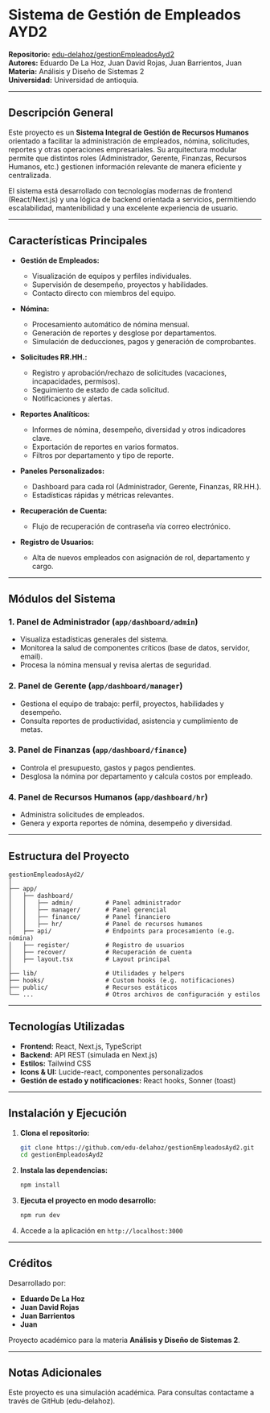 # Sistema de Gestión de Empleados AYD2

**Repositorio:** [edu-delahoz/gestionEmpleadosAyd2](https://github.com/edu-delahoz/gestionEmpleadosAyd2)  
**Autores:** Eduardo De La Hoz, Juan David Rojas, Juan Barrientos, Juan  
**Materia:** Análisis y Diseño de Sistemas 2  
**Universidad:** Universidad de antioquia.

---

## Descripción General

Este proyecto es un **Sistema Integral de Gestión de Recursos Humanos** orientado a facilitar la administración de empleados, nómina, solicitudes, reportes y otras operaciones empresariales. Su arquitectura modular permite que distintos roles (Administrador, Gerente, Finanzas, Recursos Humanos, etc.) gestionen información relevante de manera eficiente y centralizada.

El sistema está desarrollado con tecnologías modernas de frontend (React/Next.js) y una lógica de backend orientada a servicios, permitiendo escalabilidad, mantenibilidad y una excelente experiencia de usuario.

---

## Características Principales

- **Gestión de Empleados:**  
  - Visualización de equipos y perfiles individuales.
  - Supervisión de desempeño, proyectos y habilidades.
  - Contacto directo con miembros del equipo.

- **Nómina:**  
  - Procesamiento automático de nómina mensual.
  - Generación de reportes y desglose por departamentos.
  - Simulación de deducciones, pagos y generación de comprobantes.

- **Solicitudes RR.HH.:**  
  - Registro y aprobación/rechazo de solicitudes (vacaciones, incapacidades, permisos).
  - Seguimiento de estado de cada solicitud.
  - Notificaciones y alertas.

- **Reportes Analíticos:**  
  - Informes de nómina, desempeño, diversidad y otros indicadores clave.
  - Exportación de reportes en varios formatos.
  - Filtros por departamento y tipo de reporte.

- **Paneles Personalizados:**  
  - Dashboard para cada rol (Administrador, Gerente, Finanzas, RR.HH.).
  - Estadísticas rápidas y métricas relevantes.

- **Recuperación de Cuenta:**  
  - Flujo de recuperación de contraseña vía correo electrónico.

- **Registro de Usuarios:**  
  - Alta de nuevos empleados con asignación de rol, departamento y cargo.

---

## Módulos del Sistema

### 1. Panel de Administrador (`app/dashboard/admin`)
- Visualiza estadísticas generales del sistema.
- Monitorea la salud de componentes críticos (base de datos, servidor, email).
- Procesa la nómina mensual y revisa alertas de seguridad.

### 2. Panel de Gerente (`app/dashboard/manager`)
- Gestiona el equipo de trabajo: perfil, proyectos, habilidades y desempeño.
- Consulta reportes de productividad, asistencia y cumplimiento de metas.

### 3. Panel de Finanzas (`app/dashboard/finance`)
- Controla el presupuesto, gastos y pagos pendientes.
- Desglosa la nómina por departamento y calcula costos por empleado.

### 4. Panel de Recursos Humanos (`app/dashboard/hr`)
- Administra solicitudes de empleados.
- Genera y exporta reportes de nómina, desempeño y diversidad.

---

## Estructura del Proyecto

```
gestionEmpleadosAyd2/
│
├── app/
│   ├── dashboard/
│   │   ├── admin/         # Panel administrador
│   │   ├── manager/       # Panel gerencial
│   │   ├── finance/       # Panel financiero
│   │   ├── hr/            # Panel de recursos humanos
│   ├── api/               # Endpoints para procesamiento (e.g. nómina)
│   ├── register/          # Registro de usuarios
│   ├── recover/           # Recuperación de cuenta
│   ├── layout.tsx         # Layout principal
│
├── lib/                   # Utilidades y helpers
├── hooks/                 # Custom hooks (e.g. notificaciones)
├── public/                # Recursos estáticos
└── ...                    # Otros archivos de configuración y estilos
```

---

## Tecnologías Utilizadas

- **Frontend:** React, Next.js, TypeScript
- **Backend:** API REST (simulada en Next.js)
- **Estilos:** Tailwind CSS
- **Icons & UI:** Lucide-react, componentes personalizados
- **Gestión de estado y notificaciones:** React hooks, Sonner (toast)

---

## Instalación y Ejecución

1. **Clona el repositorio:**
   ```bash
   git clone https://github.com/edu-delahoz/gestionEmpleadosAyd2.git
   cd gestionEmpleadosAyd2
   ```
2. **Instala las dependencias:**
   ```bash
   npm install
   ```
3. **Ejecuta el proyecto en modo desarrollo:**
   ```bash
   npm run dev
   ```
4. Accede a la aplicación en `http://localhost:3000`

---

## Créditos

Desarrollado por:

- **Eduardo De La Hoz**
- **Juan David Rojas**
- **Juan Barrientos**
- **Juan**

Proyecto académico para la materia **Análisis y Diseño de Sistemas 2**.

---

## Notas Adicionales

Este proyecto es una simulación académica. Para consultas contactame a través de GitHub (edu-delahoz).
